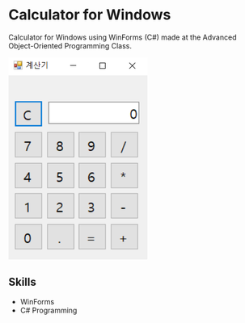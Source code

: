 # Calculator for Windows
Calculator for Windows using WinForms (C#) made at the Advanced Object-Oriented Programming Class.

<img src="images/calculator.png" alt="Calculator">

## Skills
- WinForms
- C# Programming
